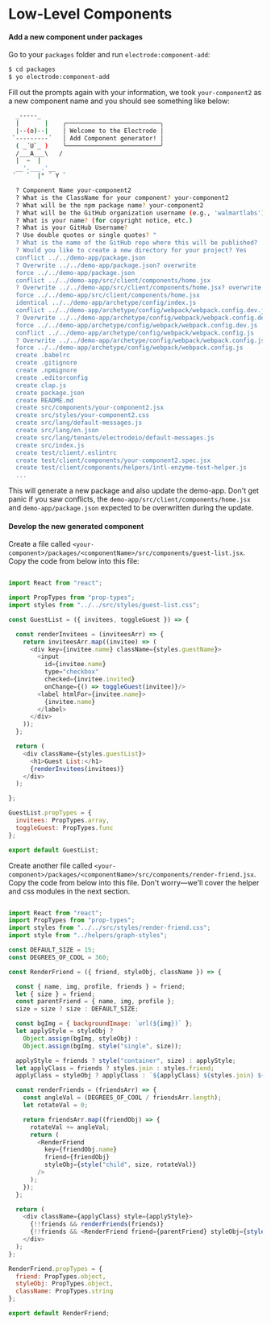 # Low-Level Components

#### Add a new component under packages

Go to your `packages` folder and run `electrode:component-add`:

```bash
$ cd packages
$ yo electrode:component-add
```

Fill out the prompts again with your information, we took `your-component2` as a new component name and you should see something like below:

```bash
  _-----_
  |       |    ╭──────────────────────────╮
  |--(o)--|    │ Welcome to the Electrode │
 `---------´   │ Add Component generator! │
  ( _´U`_ )    ╰──────────────────────────╯
  /___A___\   /
  |  ~  |
  __'.___.'__
 ´   `  |° ´ Y `

  ? Component Name your-component2
  ? What is the ClassName for your component? your-component2
  ? What will be the npm package name? your-component2
  ? What will be the GitHub organization username (e.g., 'walmartlabs')?
  ? What is your name? (for copyright notice, etc.)
  ? What is your GitHub Username?
  ? Use double quotes or single quotes? "
  ? What is the name of the GitHub repo where this will be published?
  ? Would you like to create a new directory for your project? Yes
  conflict ../../demo-app/package.json
  ? Overwrite ../../demo-app/package.json? overwrite
  force ../../demo-app/package.json
  conflict ../../demo-app/src/client/components/home.jsx
  ? Overwrite ../../demo-app/src/client/components/home.jsx? overwrite
  force ../../demo-app/src/client/components/home.jsx
  identical ../../demo-app/archetype/config/index.js
  conflict ../../demo-app/archetype/config/webpack/webpack.config.dev.js
  ? Overwrite ../../demo-app/archetype/config/webpack/webpack.config.dev.js? overwrite
  force ../../demo-app/archetype/config/webpack/webpack.config.dev.js
  conflict ../../demo-app/archetype/config/webpack/webpack.config.js
  ? Overwrite ../../demo-app/archetype/config/webpack/webpack.config.js? overwrite
  force ../../demo-app/archetype/config/webpack/webpack.config.js
  create .babelrc
  create .gitignore
  create .npmignore
  create .editorconfig
  create clap.js
  create package.json
  create README.md
  create src/components/your-component2.jsx
  create src/styles/your-component2.css
  create src/lang/default-messages.js
  create src/lang/en.json
  create src/lang/tenants/electrodeio/default-messages.js
  create src/index.js
  create test/client/.eslintrc
  create test/client/components/your-component2.spec.jsx
  create test/client/components/helpers/intl-enzyme-test-helper.js
  ...

```

This will generate a new package and also update the demo-app. Don't get panic if you saw conflicts, the `demo-app/src/client/components/home.jsx` and `demo-app/package.json` expected to be overwritten during the update.

#### Develop the new generated component

Create a file called `<your-component>/packages/<componentName>/src/components/guest-list.jsx`. Copy the code from below into this file:

```js

import React from "react";

import PropTypes from "prop-types";
import styles from "../../src/styles/guest-list.css";

const GuestList = ({ invitees, toggleGuest }) => {

  const renderInvitees = (inviteesArr) => {
    return inviteesArr.map((invitee) => (
      <div key={invitee.name} className={styles.guestName}>
        <input
          id={invitee.name}
          type="checkbox"
          checked={invitee.invited}
          onChange={() => toggleGuest(invitee)}/>
        <label htmlFor={invitee.name}>
          {invitee.name}
        </label>
      </div>
    ));
  };

  return (
    <div className={styles.guestList}>
      <h1>Guest List:</h1>
      {renderInvitees(invitees)}
    </div>
  );

};

GuestList.propTypes = {
  invitees: PropTypes.array,
  toggleGuest: PropTypes.func
};

export default GuestList;

```

Create another file called `<your-component>/packages/<componentName>/src/components/render-friend.jsx`. Copy the code from below into this file. Don't worry—we'll cover the helper and css modules in the next section.

```js

import React from "react";
import PropTypes from "prop-types";
import styles from "../../src/styles/render-friend.css";
import style from "../helpers/graph-styles";

const DEFAULT_SIZE = 15;
const DEGREES_OF_COOL = 360;

const RenderFriend = ({ friend, styleObj, className }) => {

  const { name, img, profile, friends } = friend;
  let { size } = friend;
  const parentFriend = { name, img, profile };
  size = size ? size : DEFAULT_SIZE;

  const bgImg = { backgroundImage: `url(${img})` };
  let applyStyle = styleObj ?
    Object.assign(bgImg, styleObj) :
    Object.assign(bgImg, style("single", size));

  applyStyle = friends ? style("container", size) : applyStyle;
  let applyClass = friends ? styles.join : styles.friend;
  applyClass = styleObj ? applyClass : `${applyClass} ${styles.join} ${className || ""}`;

  const renderFriends = (friendsArr) => {
    const angleVal = (DEGREES_OF_COOL / friendsArr.length);
    let rotateVal = 0;

    return friendsArr.map((friendObj) => {
      rotateVal += angleVal;
      return (
        <RenderFriend
          key={friendObj.name}
          friend={friendObj}
          styleObj={style("child", size, rotateVal)}
        />
      );
    });
  };

  return (
    <div className={applyClass} style={applyStyle}>
      {!!friends && renderFriends(friends)}
      {!!friends && <RenderFriend friend={parentFriend} styleObj={style("parent", size)}/>}
    </div>
  );
};

RenderFriend.propTypes = {
  friend: PropTypes.object,
  styleObj: PropTypes.object,
  className: PropTypes.string
};

export default RenderFriend;

```
